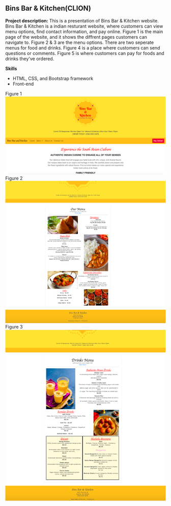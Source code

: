 ## Bins Bar & Kitchen(CLION)

**Project description:** This is a presentation of Bins Bar & Kitchen website. Bins Bar & Kitchen is a indian resturant website, where customers can view menu options, find contact information, and pay online. Figure 1 is the main page of the website, and it shows the diffrent pages customers can navigate to. Figure 2 & 3 are the menu options. There are two seperate menus for food and drinks. Figure 4 is a place where customers can send questions or comments.  Figure 5 is where customers can pay for foods and drinks they've ordered. 

**Skills**  
- HTML, CSS, and Bootstrap framework
- Front-end

Figure 1
<br/>
<img src="images/binsbar.PNG?raw=true"/>
<br/>
Figure 2
<br/>
<img src="images/BB&K food menu.PNG?raw=true"/>
<br/>
Figure 3
<br/>
<img src="images/BB&K Drinks menu.PNG?raw=true"/>
<br/>
